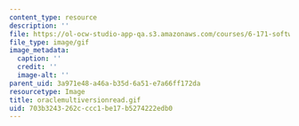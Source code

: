 ```yaml
---
content_type: resource
description: ''
file: https://ol-ocw-studio-app-qa.s3.amazonaws.com/courses/6-171-software-engineering-for-web-applications-fall-2003/703b3243262cccc1be17b5274222edb0_oraclemultiversionread.gif
file_type: image/gif
image_metadata:
  caption: ''
  credit: ''
  image-alt: ''
parent_uid: 3a971e48-a46a-b35d-6a51-e7a66ff172da
resourcetype: Image
title: oraclemultiversionread.gif
uid: 703b3243-262c-ccc1-be17-b5274222edb0
---
```

